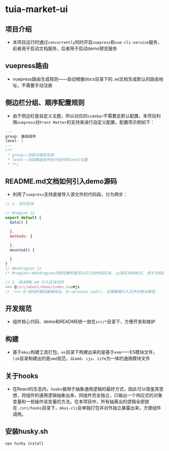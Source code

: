 # tuia-market-ui

## 项目介绍
* 本项目运行时通过`concurrently`同时开启`vuepress`和`vue-cli-service`服务，前者用于启动文档服务，后者用于启动demo预览服务

## vuepress路由
* vuepress路由生成规则——自动根据docs目录下的`.md`文档生成默认的路由地址，不需要手动注册

## 侧边栏分组、顺序配置规则
* 由于侧边栏是自定义主题，所以对应的`sidebar`不需要走默认配置，本项目利用`vuepress`对`Front Matter`的支持来进行自定义配置，配置项示例如下：
```js
---
group: 基础组件
level: 1
---
/**
 * group——当前分组的名称
 * level——当前路由在所在分组内的level位置
 * **/
```

## README.md文档如何引入demo源码
* 利用了`vuepress`支持直接导入源文件的代码段，分为两步：
```js
// 1. 划分区块

// #region js
export default {
  data() {

  },
  methods: {

  },
  mounted() {

  }
}
// #endregion js
/* #region——#endregion内部包裹的是可以引入的代码区块, js是区块的标识, 用于分段展示 */

// 2. README.md 引入区块代码
<<< @/src/wheel/demo/index.vue#js
// '<<< @'指向的是机器根地址, @——process.cwd(), 后面跟被引入文件的绝对路径
```
## 开发规范
* 组件核心代码、demo和README统一放在`src/*`目录下，方便开发和维护

## 构建
* 基于`mkui`构建工具打包，`es`目录下构建出来的是基于`esm`——ES模块文件，`lib`目录构建出的是`umd`规范，以`amd`、`cjs`、`iife`为一体的通用模块文件

## 关于hooks
* 在React的生态内，`hooks`被用于抽象通用逻辑的最好方式，因此可以借鉴其思想，将组件的通用逻辑抽象出来，同组件完全独立，只输出一个响应式的对象变量和一些操作该变量的方法。在本项目中，所有抽离出的逻辑全部放在`./src/hooks`目录下，`mkui-cli`会单独打包并对外独立暴露出来，方便组件调用。

## 安装husky.sh
```bash
npx husky install
```
